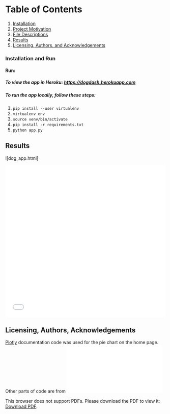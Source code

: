 # Table of Contents

1. [Installation](#installation)
2. [Project Motivation](#motivation)
3. [File Descriptions](#files)
4. [Results](#results)
5. [Licensing, Authors, and Acknowledgements](#licensing)

### Installation and Run <a name="installation"></a>


#### Run:
##### To view the app in Heroku: https://dogdash.herokuapp.com

##### To run the app locally, follow these steps:
1. `pip install --user virtualenv`
2. `virtualenv env`
3. `source venv/bin/activate`
4. `pip install -r requirements.txt`
5. `python app.py`

## Results<a name="results"></a>
![dog_app.html]
<iframe width="100%" height="475" src="dog_app.html" frameborder="0"></iframe>


## Licensing, Authors, Acknowledgements<a name="licensing"></a>
[Plotly](https://plotly.com/chart-studio-help/json-chart-schema/) documentation code was used for the pie chart on the home page. Other parts of code are from <object data="http://yoursite.com/the.pdf" type="application/pdf" width="700px" height="700px">
<embed src="dog_app.pdf">
        <p>This browser does not support PDFs. Please download the PDF to view it: <a href="http://yoursite.com/the.pdf">Download PDF</a>.</p>
    </embed>
</object>
